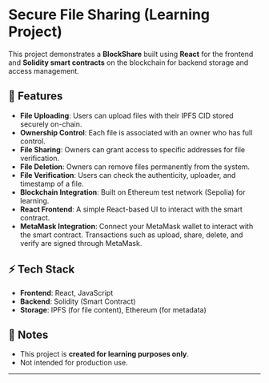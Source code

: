 # Secure File Sharing (Learning Project)

This project demonstrates a **BlockShare** built using **React** for the frontend and **Solidity smart contracts** on the blockchain for backend storage and access management.

## 🚀 Features

- **File Uploading**: Users can upload files with their IPFS CID stored securely on-chain.
- **Ownership Control**: Each file is associated with an owner who has full control.
- **File Sharing**: Owners can grant access to specific addresses for file verification.
- **File Deletion**: Owners can remove files permanently from the system.
- **File Verification**: Users can check the authenticity, uploader, and timestamp of a file.
- **Blockchain Integration**: Built on Ethereum test network (Sepolia) for learning.
- **React Frontend**: A simple React-based UI to interact with the smart contract.
- **MetaMask Integration**: Connect your MetaMask wallet to interact with the smart contract. Transactions such as upload, share, delete, and verify are signed through MetaMask.

## ⚡ Tech Stack

- **Frontend**: React, JavaScript
- **Backend**: Solidity (Smart Contract)
- **Storage**: IPFS (for file content), Ethereum (for metadata)

## 📌 Notes

- This project is **created for learning purposes only**.
- Not intended for production use.

---
